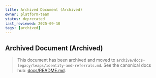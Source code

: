 ```yaml
---
title: Archived Document (Archived)
owner: platform-team
status: deprecated
last_reviewed: 2025-09-10
tags: [archived]
---
```


## Archived Document (Archived)

> This document has been archived and moved to `archive/docs-legacy/leaps/identity-and-referrals.md`.
> See the canonical docs hub: [docs/README.md](./README.md).
